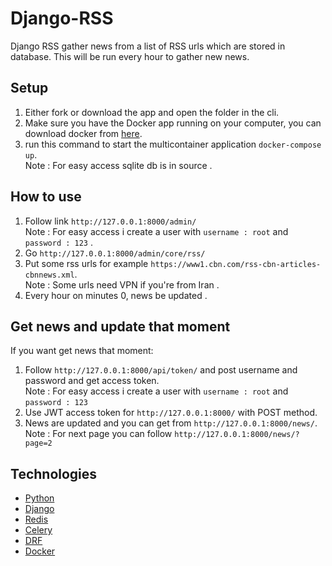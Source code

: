 # Django-RSS
Django RSS gather news from a list of RSS urls which are stored in database.
This will be run every hour to gather new news.
## Setup
1. Either fork or download the app and open the folder in the cli.
2. Make sure you have the Docker app running on your computer, you can download docker from [here](https://www.docker.com/products/docker-desktop).
3. run this command to start the multicontainer application `docker-compose up`.
<br /> Note : For easy access sqlite db is in source .

## How to use
1. Follow link `http://127.0.0.1:8000/admin/`
<br /> Note : For easy access i create a user with `username : root` and `password : 123` .
2. Go `http://127.0.0.1:8000/admin/core/rss/`
3. Put some rss urls for example `https://www1.cbn.com/rss-cbn-articles-cbnnews.xml`.
<br /> Note : Some urls need VPN if you're from Iran .
4. Every hour on minutes 0, news be updated .

## Get news and update that moment
If you want get news that moment:
1. Follow `http://127.0.0.1:8000/api/token/` and post username and password and get access token.
<br /> Note : For easy access i create a user with `username : root` and `password : 123`
2. Use JWT access token for `http://127.0.0.1:8000/` with POST method.
3. News are updated and you can get from `http://127.0.0.1:8000/news/`.
<br /> Note : For next page you can follow `http://127.0.0.1:8000/news/?page=2`

## Technologies
  - [Python](https://www.python.org/)
  - [Django](https://www.djangoproject.com/)
  - [Redis](https://redis.com/)
  - [Celery](https://docs.celeryq.dev/)
  - [DRF](https://www.django-rest-framework.org/)
  - [Docker](https://www.docker.com/)
